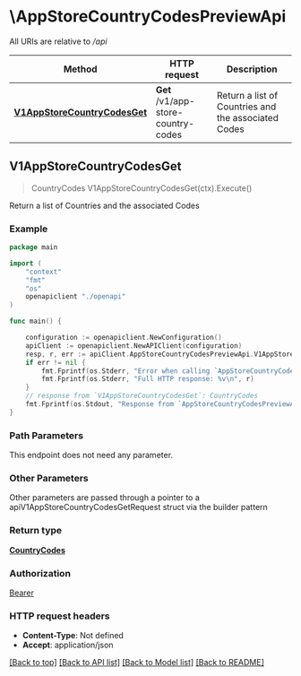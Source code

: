 # \AppStoreCountryCodesPreviewApi

All URIs are relative to */api*

Method | HTTP request | Description
------------- | ------------- | -------------
[**V1AppStoreCountryCodesGet**](AppStoreCountryCodesPreviewApi.md#V1AppStoreCountryCodesGet) | **Get** /v1/app-store-country-codes | Return a list of Countries and the associated Codes 



## V1AppStoreCountryCodesGet

> CountryCodes V1AppStoreCountryCodesGet(ctx).Execute()

Return a list of Countries and the associated Codes 



### Example

```go
package main

import (
    "context"
    "fmt"
    "os"
    openapiclient "./openapi"
)

func main() {

    configuration := openapiclient.NewConfiguration()
    apiClient := openapiclient.NewAPIClient(configuration)
    resp, r, err := apiClient.AppStoreCountryCodesPreviewApi.V1AppStoreCountryCodesGet(context.Background()).Execute()
    if err != nil {
        fmt.Fprintf(os.Stderr, "Error when calling `AppStoreCountryCodesPreviewApi.V1AppStoreCountryCodesGet``: %v\n", err)
        fmt.Fprintf(os.Stderr, "Full HTTP response: %v\n", r)
    }
    // response from `V1AppStoreCountryCodesGet`: CountryCodes
    fmt.Fprintf(os.Stdout, "Response from `AppStoreCountryCodesPreviewApi.V1AppStoreCountryCodesGet`: %v\n", resp)
}
```

### Path Parameters

This endpoint does not need any parameter.

### Other Parameters

Other parameters are passed through a pointer to a apiV1AppStoreCountryCodesGetRequest struct via the builder pattern


### Return type

[**CountryCodes**](CountryCodes.md)

### Authorization

[Bearer](../README.md#Bearer)

### HTTP request headers

- **Content-Type**: Not defined
- **Accept**: application/json

[[Back to top]](#) [[Back to API list]](../README.md#documentation-for-api-endpoints)
[[Back to Model list]](../README.md#documentation-for-models)
[[Back to README]](../README.md)

